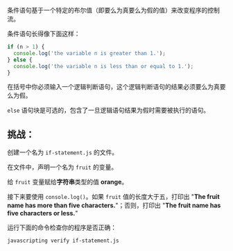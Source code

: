 条件语句基于一个特定的布尔值（即要么为真要么为假的值）来改变程序的控制流。

条件语句长得像下面这样：

```js
if (n > 1) {
  console.log('the variable n is greater than 1.');
} else {
  console.log('the variable n is less than or equal to 1.');
}
```

在括号中你必须输入一个逻辑判断语句，这个逻辑判断语句的结果必须要么为真要么为假。

`else` 语句块是可选的，包含了一旦逻辑语句结果为假时需要被执行的语句。

## 挑战：

创建一个名为 `if-statement.js` 的文件。

在文件中，声明一个名为 `fruit` 的变量。

给 `fruit` 变量赋给**字符串**类型的值 **orange**。

接下来要使用 `console.log()`。如果 `fruit` 值的长度大于五，打印出 "**The fruit name has more than five characters.**"；否则，打印出 "**The fruit name has five characters or less.**"

运行下面的命令检查你的程序是否正确：

```bash
javascripting verify if-statement.js
```
